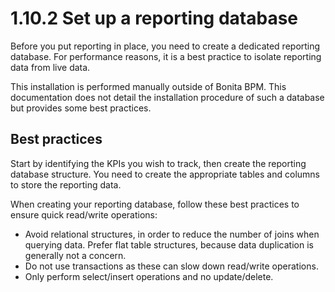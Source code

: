 
1.10.2 Set up a reporting database
==================================

Before you put reporting in place, you need to create a dedicated reporting database.
For performance reasons, it is a best practice to isolate reporting data from live data.

This installation is performed manually outside of Bonita BPM.
This documentation does not detail the installation procedure of such a database but provides some best practices.

Best practices
--------------

Start by identifying the KPIs you wish to track, then create the reporting database structure.
You need to create the appropriate tables and columns to store the reporting data.

When creating your reporting database, follow these best practices to ensure quick read/write operations:

-   Avoid relational structures, in order to reduce the number of joins when querying data. Prefer flat table structures, because data duplication is generally not a concern.
-   Do not use transactions as these can slow down read/write operations.
-   Only perform select/insert operations and no update/delete.

